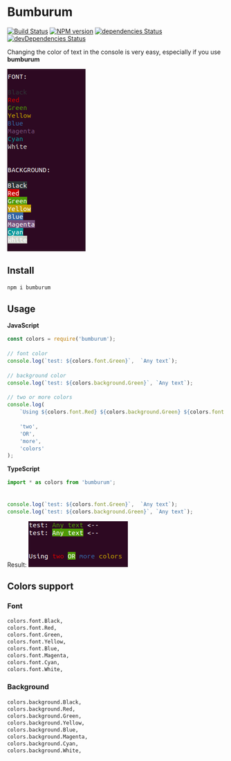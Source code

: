 # Bumburum #

[![Build Status](https://travis-ci.org/BorisKotlyarov/colors-lite.svg?branch=master)](https://travis-ci.org/BorisKotlyarov/colors-lite)
[![NPM version](http://badge.fury.io/js/bumburum.png)](https://npmjs.org/package/bumburum "View this project on NPM")
[![dependencies Status](https://david-dm.org/BorisKotlyarov/bumburum/status.svg)](https://david-dm.org/BorisKotlyarov/bumburum)
[![devDependencies Status](https://david-dm.org/BorisKotlyarov/bumburum/dev-status.svg)](https://david-dm.org/BorisKotlyarov/bumburum?type=dev)

Changing the color of text in the console is very easy, especially if you use **bumburum**

![bumburum](asserts/screen_2.png)

## Install ##

```bash
npm i bumburum
```

## Usage ##

**JavaScript**
```js
const colors = require('bumburum');

// font color
console.log(`test: ${colors.font.Green}`,  `Any text`);

// background color
console.log(`test: ${colors.background.Green}`, `Any text`);

// two or more colors
console.log(
    `Using ${colors.font.Red} ${colors.background.Green} ${colors.font.Blue} ${colors.font.Yellow}`,

    'two',
    'OR',
    'more',
    'colors'
);

``` 
**TypeScript**
```js
import * as colors from 'bumburum';


console.log(`test: ${colors.font.Green}`,  `Any text`);
console.log(`test: ${colors.background.Green}`, `Any text`);

``` 

Result: ![bumburum](asserts/screen_1.png)

## Colors support ##

### Font ###
    colors.font.Black,
    colors.font.Red,
    colors.font.Green,
    colors.font.Yellow,
    colors.font.Blue,
    colors.font.Magenta,
    colors.font.Cyan,
    colors.font.White,

###  Background ###
    colors.background.Black,
    colors.background.Red,
    colors.background.Green,
    colors.background.Yellow,
    colors.background.Blue,
    colors.background.Magenta,
    colors.background.Cyan,
    colors.background.White,
